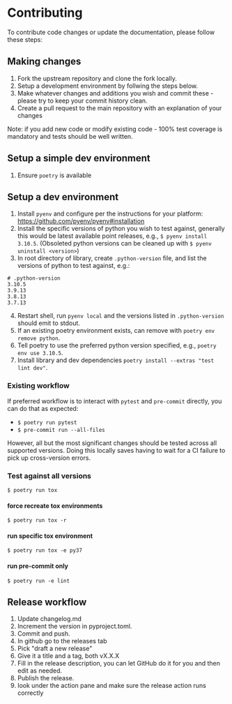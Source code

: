 # Contributing

To contribute code changes or update the documentation, please follow these steps:

## Making changes

1. Fork the upstream repository and clone the fork locally.
2. Setup a development environment by follwing the steps below.
3. Make whatever changes and additions you wish and commit these - please try to keep your commit history clean.
4. Create a pull request to the main repository with an explanation of your changes

Note: if you add new code or modify existing code - 100% test coverage is mandatory and tests should be well written.

## Setup a simple dev environment

1. Ensure `poetry` is available

## Setup a dev environment

1. Install `pyenv` and configure per the instructions for your platform: https://github.com/pyenv/pyenv#installation
2. Install the specific versions of python you wish to test against, generally this would be latest available point
   releases, e.g., `$ pyenv install 3.10.5`. (Obsoleted python versions can be cleaned up with `$ pyenv uninstall <version>`)
3. In root directory of library, create `.python-version` file, and list the versions of python to test against, e.g.:

```text
# .python-version
3.10.5
3.9.13
3.8.13
3.7.13
```

4. Restart shell, run `pyenv local` and the versions listed in `.python-version` should emit to stdout.
5. If an existing poetry environment exists, can remove with `poetry env remove python`.
6. Tell poetry to use the preferred python version specified, e.g., `poetry env use 3.10.5`.
7. Install library and dev dependencies `poetry install --extras "test lint dev"`.

### Existing workflow

If preferred workflow is to interact with `pytest` and `pre-commit` directly, you can do that as
expected:

- `$ poetry run pytest`
- `$ pre-commit run --all-files`

However, all but the most significant changes should be tested across all supported versions. Doing
this locally saves having to wait for a CI failure to pick up cross-version errors.

### Test against all versions

`$ poetry run tox`

#### force recreate tox environments

`$ poetry run tox -r`

#### run specific tox environment

`$ poetry run tox -e py37`

#### run pre-commit only

`$ poetry run -e lint`

## Release workflow

1. Update changelog.md
2. Increment the version in pyproject.toml.
3. Commit and push.
4. In github go to the releases tab
5. Pick "draft a new release"
6. Give it a title and a tag, both vX.X.X
7. Fill in the release description, you can let GitHub do it for you and then edit as needed.
8. Publish the release.
9. look under the action pane and make sure the release action runs correctly
